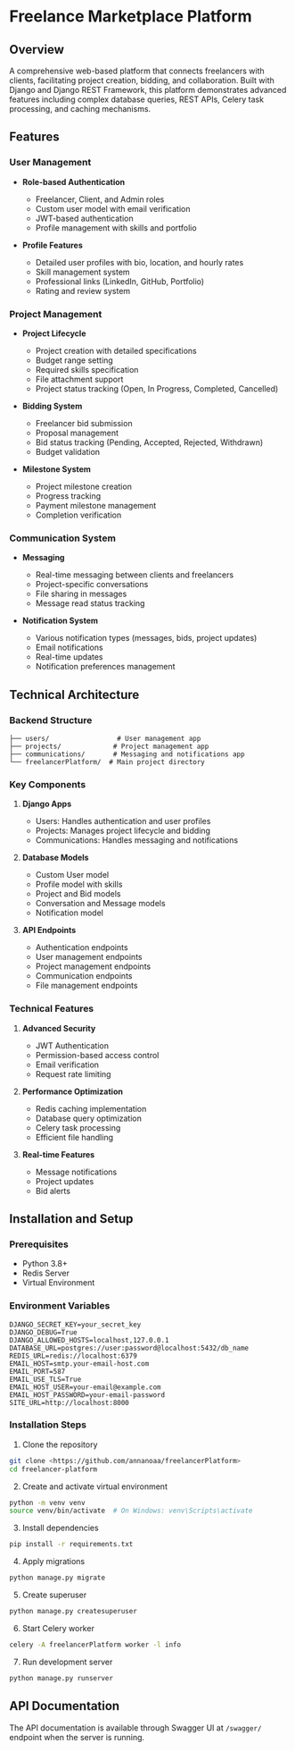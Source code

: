 # Freelance Marketplace Platform

## Overview
A comprehensive web-based platform that connects freelancers with clients, facilitating project creation, bidding, and collaboration. Built with Django and Django REST Framework, this platform demonstrates advanced features including complex database queries, REST APIs, Celery task processing, and caching mechanisms.

## Features

### User Management
- **Role-based Authentication**
  - Freelancer, Client, and Admin roles
  - Custom user model with email verification
  - JWT-based authentication
  - Profile management with skills and portfolio

- **Profile Features**
  - Detailed user profiles with bio, location, and hourly rates
  - Skill management system
  - Professional links (LinkedIn, GitHub, Portfolio)
  - Rating and review system

### Project Management
- **Project Lifecycle**
  - Project creation with detailed specifications
  - Budget range setting
  - Required skills specification
  - File attachment support
  - Project status tracking (Open, In Progress, Completed, Cancelled)

- **Bidding System**
  - Freelancer bid submission
  - Proposal management
  - Bid status tracking (Pending, Accepted, Rejected, Withdrawn)
  - Budget validation

- **Milestone System**
  - Project milestone creation
  - Progress tracking
  - Payment milestone management
  - Completion verification

### Communication System
- **Messaging**
  - Real-time messaging between clients and freelancers
  - Project-specific conversations
  - File sharing in messages
  - Message read status tracking

- **Notification System**
  - Various notification types (messages, bids, project updates)
  - Email notifications
  - Real-time updates
  - Notification preferences management

## Technical Architecture

### Backend Structure
```
├── users/                 # User management app
├── projects/             # Project management app
├── communications/       # Messaging and notifications app
└── freelancerPlatform/  # Main project directory
```

### Key Components
1. **Django Apps**
   - Users: Handles authentication and user profiles
   - Projects: Manages project lifecycle and bidding
   - Communications: Handles messaging and notifications

2. **Database Models**
   - Custom User model
   - Profile model with skills
   - Project and Bid models
   - Conversation and Message models
   - Notification model

3. **API Endpoints**
   - Authentication endpoints
   - User management endpoints
   - Project management endpoints
   - Communication endpoints
   - File management endpoints

### Technical Features
1. **Advanced Security**
   - JWT Authentication
   - Permission-based access control
   - Email verification
   - Request rate limiting

2. **Performance Optimization**
   - Redis caching implementation
   - Database query optimization
   - Celery task processing
   - Efficient file handling

3. **Real-time Features**
   - Message notifications
   - Project updates
   - Bid alerts

## Installation and Setup

### Prerequisites
- Python 3.8+
- Redis Server
- Virtual Environment

### Environment Variables
```env
DJANGO_SECRET_KEY=your_secret_key
DJANGO_DEBUG=True
DJANGO_ALLOWED_HOSTS=localhost,127.0.0.1
DATABASE_URL=postgres://user:password@localhost:5432/db_name
REDIS_URL=redis://localhost:6379
EMAIL_HOST=smtp.your-email-host.com
EMAIL_PORT=587
EMAIL_USE_TLS=True
EMAIL_HOST_USER=your-email@example.com
EMAIL_HOST_PASSWORD=your-email-password
SITE_URL=http://localhost:8000
```

### Installation Steps
1. Clone the repository
```bash
git clone <https://github.com/annanoaa/freelancerPlatform>
cd freelancer-platform
```

2. Create and activate virtual environment
```bash
python -m venv venv
source venv/bin/activate  # On Windows: venv\Scripts\activate
```

3. Install dependencies
```bash
pip install -r requirements.txt
```

4. Apply migrations
```bash
python manage.py migrate
```

5. Create superuser
```bash
python manage.py createsuperuser
```

6. Start Celery worker
```bash
celery -A freelancerPlatform worker -l info
```

7. Run development server
```bash
python manage.py runserver
```

## API Documentation
The API documentation is available through Swagger UI at `/swagger/` endpoint when the server is running.